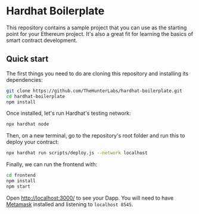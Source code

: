 # Hardhat Boilerplate

This repository contains a sample project that you can use as the starting point
for your Ethereum project. It's also a great fit for learning the basics of
smart contract development.

## Quick start

The first things you need to do are cloning this repository and installing its
dependencies:

```sh
git clone https://github.com/TheHunterLabs/hardhat-boilerplate.git
cd hardhat-boilerplate
npm install
```

Once installed, let's run Hardhat's testing network:

```sh
npx hardhat node
```

Then, on a new terminal, go to the repository's root folder and run this to
deploy your contract:

```sh
npx hardhat run scripts/deploy.js --network localhost
```

Finally, we can run the frontend with:

```sh
cd frontend
npm install
npm start
```

Open [http://localhost:3000/](http://localhost:3000/) to see your Dapp. You will
need to have [Metamask](https://metamask.io) installed and listening to
`localhost 8545`.
